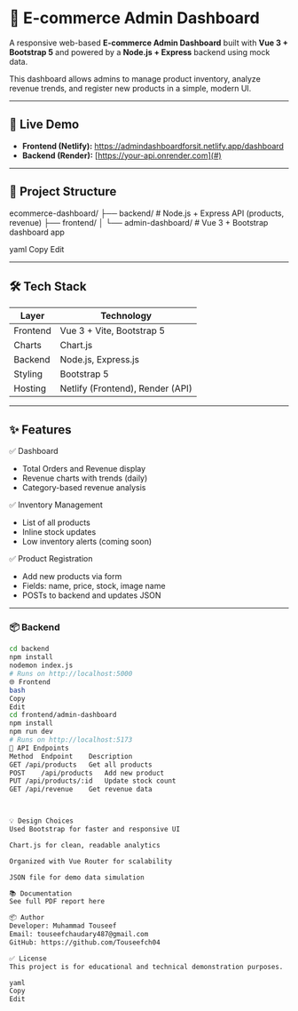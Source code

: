# 🛒 E-commerce Admin Dashboard

A responsive web-based **E-commerce Admin Dashboard** built with **Vue 3 + Bootstrap 5** and powered by a **Node.js + Express** backend using mock data.

This dashboard allows admins to manage product inventory, analyze revenue trends, and register new products in a simple, modern UI.

---

## 🚀 Live Demo

- **Frontend (Netlify):** https://admindashboardforsit.netlify.app/dashboard
- **Backend (Render):** [https://your-api.onrender.com](#)

---

## 📂 Project Structure

ecommerce-dashboard/
├── backend/ # Node.js + Express API (products, revenue)
├── frontend/
│ └── admin-dashboard/ # Vue 3 + Bootstrap dashboard app

yaml
Copy
Edit

---

## 🛠 Tech Stack

| Layer     | Technology                  |
|-----------|-----------------------------|
| Frontend  | Vue 3 + Vite, Bootstrap 5   |
| Charts    | Chart.js                    |
| Backend   | Node.js, Express.js         |
| Styling   | Bootstrap 5                 |
| Hosting   | Netlify (Frontend), Render (API)

---

## ✨ Features

 ✅ Dashboard
- Total Orders and Revenue display
- Revenue charts with trends (daily)
- Category-based revenue analysis

 ✅ Inventory Management
- List of all products
- Inline stock updates
- Low inventory alerts (coming soon)

 ✅ Product Registration
- Add new products via form
- Fields: name, price, stock, image name
- POSTs to backend and updates JSON

---


### 📦 Backend

```bash
cd backend
npm install
nodemon index.js
# Runs on http://localhost:5000
🌐 Frontend
bash
Copy
Edit
cd frontend/admin-dashboard
npm install
npm run dev
# Runs on http://localhost:5173
📁 API Endpoints
Method	Endpoint	Description
GET	/api/products	Get all products
POST	/api/products	Add new product
PUT	/api/products/:id	Update stock count
GET	/api/revenue	Get revenue data



💡 Design Choices
Used Bootstrap for faster and responsive UI

Chart.js for clean, readable analytics

Organized with Vue Router for scalability

JSON file for demo data simulation

📚 Documentation
See full PDF report here

📦 Author
Developer: Muhammad Touseef
Email: touseefchaudary487@gmail.com
GitHub: https://github.com/Touseefch04

✅ License
This project is for educational and technical demonstration purposes.

yaml
Copy
Edit
